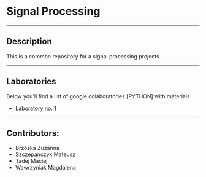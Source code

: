 # Signal Processing
---
## Description
This is a common repository for a signal processing projects


---
## Laboratories
Below you'll find a list of google colaboratories [PYTHON] with materials

- [Laboratory no. 1](https://colab.research.google.com/drive/1TEK8UQ6ZNMAJkN_oPRFO0wcffKzNJCZF?usp=sharing)

---
## Contributors:
- Brzóska Zuzanna
- Szczepańczyk Mateusz
- Tadej Maciej
- Wawrzyniak Magdalena

